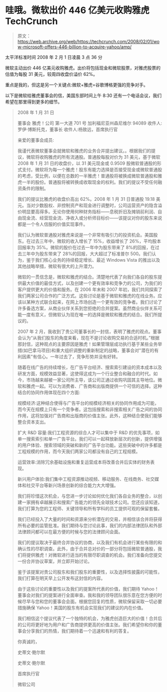 # 哇哦。微软出价 446 亿美元收购雅虎 TechCrunch

> 原文：<https://web.archive.org/web/https://techcrunch.com/2008/02/01/wow-microsoft-offers-446-billion-to-acquire-yahoo/amp/>

太平洋标准时间 2008 年 2 月 1 日凌晨 3 点 36 分

微软主动出价 446 亿美元收购雅虎。出价将包括现金和微软股票，对雅虎股票的估值为每股 31 美元，较周四收盘价溢价 62%。

重点是我的，但这是另一个关键点:微软+雅虎=谷歌博格更强的竞争对手。

以下是微软给雅虎董事会的信，美国东部时间上午 8:30 还有一个电话会议，我们希望在那里得到更多的细节。

> 2008 年 1 月 31 日
> 
> 董事会
> 雅虎！公司
> 第一大道 701 号
> 加利福尼亚州森尼维尔 94089
> 收件人:罗伊·博斯托克，董事长
> 收件人:杨致远，首席执行官
> 
> 亲爱的董事会成员:
> 
> 我谨代表微软董事会就微软和雅虎的业务合并提出建议。。根据我们的提议，微软将收购雅虎的所有流通股。普通股每股对价为 31 美元，基于微软 2008 年 1 月 31 日的收盘价，以 31 美元现金或 0.9509 股微软普通股的形式支付。微软将为每一个雅虎！股东有能力选择是否接受现金或微软普通股的考虑，受比例，以便在总数的一半雅虎！普通股将被换成微软普通股和雅虎一半的股份。普通股将被转换成收取现金的权利。我们的提议不受任何融资条件的限制。
> 
> 我们的提议比雅虎的收盘价高出 62%。2008 年 1 月 31 日普通股 19.18 美元。当对少数股权、非控制资产和现金进行调整时，公司运营资产的隐含溢价明显要高得多。无论你使用何种财务指标——息税折旧及摊销前利润、自由现金流、经营现金流、净收入或分析师目标价——该提议对你的股东来说都是一个令人信服的价值实现事件。
> 
> 我们认为微软普通股对雅虎来说是一个非常有吸引力的投资机会。美国股东。在过去三年中，微软的收入增长了 15%，收益增长了 26%，平均股本回报率为 35%。微软的股价在过去一年中为股东带来了 8%的回报，在过去三年中为股东带来了 28%的回报，大大超过了标准普尔 500。我们认为，鉴于我们核心业务的持续稳定增长、最近 Windows Vista 的推出以及其他战略举措，微软有很大的上升潜力。
> 
> 微软的一贯信念是，微软和雅虎的结合。清楚地代表了向我们各自的股东提供最大价值的最佳方式，以及创建一个更有效率和竞争力的公司，为我们的客户提供更大的价值和服务。在 2006 年末和 2007 年初，我们共同探索了我们两家公司合作的广泛方式。这些讨论是基于微软和雅虎的在线业务。应该以某种方式联合起来，在网上市场创造一个更有效的竞争者。我们讨论了许多备选方案，从商业伙伴关系到您拒绝的合并提案。虽然商业伙伴关系可能一度有意义，但微软认为现在唯一的选择是微软和雅虎的结合。我们所提议的。
> 
> 2007 年 2 月，我收到了贵公司董事长的一封信，表明了雅虎的观点。董事会认为“从我们股东的角度来看，现在不是讨论收购交易的合适时机。”根据那封信，这种观点的主要原因是雅虎！如果管理层成功执行基于某些业务举措(如巴拿马项目)和重大组织调整的重新制定的战略，董事会对"潜在的有利因素"有信心。一年过去了，竞争形势并没有好转。
> 
> 随着在线广告的持续增长，在广告平台经济、搜索索引建设的资本成本以及研发方面，规模效益显著，这使得这成为一个行业整合和融合的时代。如今，市场越来越被一家公司所主导，该公司正通过收购巩固其主导地位。微软和雅虎一起。可以为消费者、广告商和出版商提供一个可信的选择。这种结合的协同作用体现在四个方面:
> 
> 规模经济:这种结合使得与广告平台的规模经济相关的协同作用成为可能，而今天在规模上只有一个竞争者。这包括搜索和非搜索相关广告之间的协同作用，这将加强对广告商和出版商的价值主张。此外，这种结合使我们能够整合资本支出。
> 
> 扩大 R&D 容量:我们工程资源的综合人才可以集中于 R&D 的优先事项，如单一搜索索引和单一广告平台。我们可以一起释放新层次的创新，提供增强的用户体验、搜索领域的突破和新的广告平台功能。这些突破中的许多都是工程规模的作用，而今天我们两家公司都没有自己的工程规模。
> 
> 运营效率:消除冗余基础设施和重复运营成本将改善合并后实体的财务表现。
> 
> 新兴用户体验:我们集中工程资源推动视频、移动服务、在线商务、社交媒体和社交平台等新兴场景创新的综合能力大大增强。
> 
> 我们将珍惜这次机会，与您进一步讨论如何优化我们各自业务的整合，以创建一家拥有卓越展示和搜索广告能力的领先全球技术公司。您还应该知道，我们打算为您的工程师、关键领导和所有学科的员工提供可观的保留套餐。
> 
> 我们已经投入了大量的时间和资源来分析潜在的交易，并相信该合并将获得所有必要的监管批准。我们期待与您讨论此事，我们的内部法律团队和外部法律顾问都可以在最方便的时候与您的法律顾问会面。
> 
> 我们的提议取决于最终合并协议的协商，以及我们有机会进行某些有限的和确认性的尽职调查。此外，由于合并总对价的一部分将包括微软普通股，我们将提供雅虎！对微软进行适当的有限尽职调查的机会。我们准备向您提交一份合并协议草案，并立即开始讨论。
> 
> 鉴于该提案对贵公司股东和我们股东的重要性，以及选择性披露的可能性，我们打算在明天早上公开发布这封信的内容。
> 
> 由于这些讨论的重要性以及我们的提案所代表的价值，我们期待 Yahoo！董事会对我们的提案进行全面审查。我和我的领导团队很乐意在您方便的时候尽早与您和您的董事会会面。根据您回复的性质，微软保留采取一切必要措施确保 Yahoo！美国的股东有机会实现我们的建议的内在价值。
> 
> 我们相信这个提议代表了一个独特的机会，为雅虎创造巨大的价值！合并后的公司将更好地为用户和广告商提供更高的价值主张。我们希望你和你的董事会分享我们的热情，我们期待着一个迅速和有利的答复。
> 
> 你真诚的，
> 
> 史蒂文·鲍尔默
> 
> 史蒂文·鲍尔默
> 
> 首席执行官
> 
> 微软公司